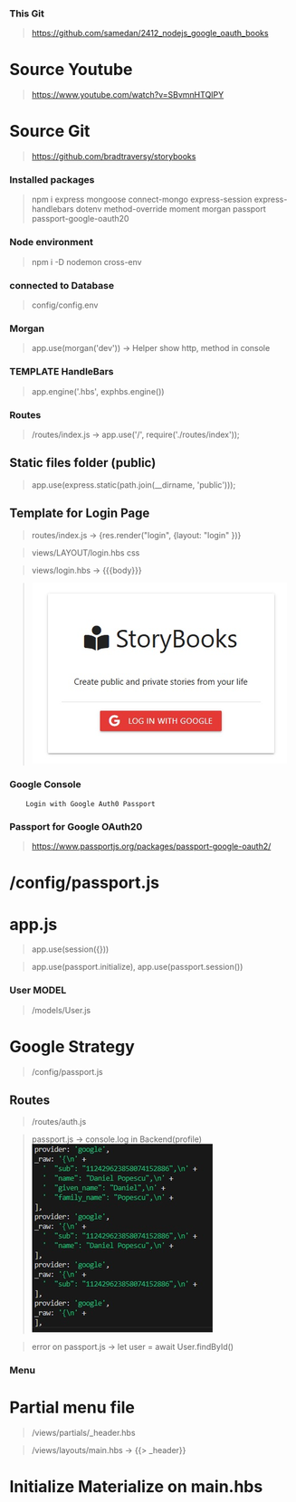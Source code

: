 ### This Git

> https://github.com/samedan/2412_nodejs_google_oauth_books

# Source Youtube

> https://www.youtube.com/watch?v=SBvmnHTQIPY

# Source Git

> https://github.com/bradtraversy/storybooks

### Installed packages

> npm i express mongoose connect-mongo express-session express-handlebars dotenv method-override moment morgan passport passport-google-oauth20

### Node environment

> npm i -D nodemon cross-env

### connected to Database

> config/config.env

### Morgan

> app.use(morgan('dev')) -> Helper show http, method in console

### TEMPLATE HandleBars

> app.engine('.hbs', exphbs.engine())

### Routes

> /routes/index.js -> app.use('/', require('./routes/index'));

## Static files folder (public)

> app.use(express.static(path.join(\_\_dirname, 'public')));

## Template for Login Page

> routes/index.js -> {res.render("login", {layout: "login" })}

> views/LAYOUT/login.hbs css

> views/login.hbs -> {{{body}}}

> ![LoginPage](https://github.com/samedan/2412_nodejs_google_oauth_books/blob/main/public/images/print01.jpg)

### Google Console

>

```
    Login with Google Auth0 Passport
```

### Passport for Google OAuth20

> https://www.passportjs.org/packages/passport-google-oauth2/

# /config/passport.js

>

# app.js

> app.use(session({}))

> app.use(passport.initialize), app.use(passport.session())

### User MODEL

> /models/User.js

# Google Strategy

> /config/passport.js

## Routes

> /routes/auth.js

> passport.js -> console.log in Backend(profile)
> ![Profile](https://github.com/samedan/2412_nodejs_google_oauth_books/blob/main/public/images/print02.jpg)

> error on passport.js -> let user = await User.findById()

### Menu

# Partial menu file

> /views/partials/\_header.hbs

> /views/layouts/main.hbs -> {{> _header}}

# Initialize Materialize on main.hbs

> <script>M.Sinenav...

> ![Nav Menu](https://github.com/samedan/2412_nodejs_google_oauth_books/blob/main/public/images/print03.jpg)

### Auth

> /middleware/auth.js -> ensureAuth, ensureGuest

# Get Middleware in Auth route

> /routes/index.js -> const {ensureAuth, ensureGuest} = require('')

# Store session in the DBB

> app.js -> const MongoStore = require("connect-mongo")(session);

> app.js -> store: new MongoStore({ mongooseConnection: mongoose.connection })

# User session saved in MongoDB

> ![Session MongoDB](https://github.com/samedan/2412_nodejs_google_oauth_books/blob/main/public/images/print04.jpg)

# Display user data in /views/dashboard.hbs

> dashboard.hbs -> <h3>Welcome {{name}}</h3>

### Add Data Stories

# table in dasbboard.hbs

> /models/Story.js

> add Button in Partials: /views/partials/\_add_btn.hbs
> add the Button in /views/layouts/main template : {{> _add_btn}}

```
Post story editor/form
```

### Data editor CKEDITOR

> main.hbs - initialize

> replaces 'name="body"' in <textarea></textarea> in add.hbs with CKEDITOR

## BodyParser Middleware

> app.js -> app.use(express.urlencoded({ extended: false }));

> ![Stories table](https://github.com/samedan/2412_nodejs_google_oauth_books/blob/main/public/images/print05.jpg)

# Moment Date Locale (fr)

> /helpers/hbs.js -> moment(date).locale("fr").format("LLLL");

### Helpers for Body text

> /helpers/hbs.js -> truncate, stripTags

### Pass User Logged In (Not author User) in templates

# Global Variable: res.LOCALS.user

> app.js -> res.locals.user = req.user

# Access it in template inside of {{#each stories}} {{/each}}

> /views/stories/index.hbs -> ../user

### Pass the Author edit Icon

> ![Author Icon](https://github.com/samedan/2412_nodejs_google_oauth_books/blob/main/public/images/print06.jpg)

### Edit Page

# Route

> /routes/stories.js -> router.get("/edit/:id")

# View/template

> /views/stories/edit.hbs

# Select public/private

> /helpers/hbs.js -> export selectOption function

> register the function in app.js

> use it in /views/stories/edit.hbs -> {{#selectOption story.status}}

### PUT Delete edit story

# Method Override

> app.js methodOverride -> const methodOverride = require("method-override");

> edit.hbs -> <input type="hidden" name="_method" value="PUT" />

### Flash message

> "connect-flash": "^0.1.1",

> const flash = require("connect-flash");

> app.use(flash());

# Route

> req.flash("success", "Story succesfully deleted");

# Template

> {{#if success}} {{success}} {{/if}}

> ![Delete](https://github.com/samedan/2412_nodejs_google_oauth_books/blob/main/public/images/print07.jpg)
